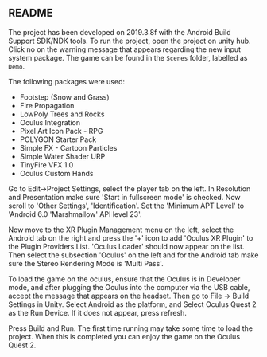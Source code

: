 ## README

The project has been developed on 2019.3.8f with the Android Build Support SDK/NDK tools. To run the project, open the project on unity hub. Click no on the warning message that appears regarding the new input system package. The game can be found in the `Scenes` folder, labelled as `Demo`.

The following packages were used:

- Footstep (Snow and Grass)
- Fire Propagation
- LowPoly Trees and Rocks
- Oculus Integration
- Pixel Art Icon Pack - RPG
- POLYGON Starter Pack
- Simple FX - Cartoon Particles
- Simple Water Shader URP
- TinyFire VFX 1.0
- Oculus Custom Hands

Go to Edit->Project Settings, select the player tab on the left. In Resolution and Presentation make sure 'Start in fullscreen mode' is checked. Now scroll to 'Other Settings', 'Identification'. Set the 'Minimum APT Level' to 'Android 6.0 'Marshmallow' API level 23'.

Now move to the XR Plugin Management menu on the left, select the Android tab on the right and press the '+' icon to add 'Oculus XR Plugin' to the Plugin Providers List. 'Oculus Loader' should now appear on the list. Then select the subsection 'Oculus' on the left and for the Android tab make sure the Stereo Rendering Mode is 'Multi Pass'.

To load the game on the oculus, ensure that the Oculus is in Developer mode, and after plugging the Oculus into the computer via the USB cable, accept the message that appears on the headset. Then go to File -> Build Settings in Unity. Select Android as the platform, and Select Oculus Quest 2 as the Run Device. If it does not appear, press refresh.

Press Build and Run. The first time running may take some time to load the project. When this is completed you can enjoy the game on the Oculus Quest 2.

